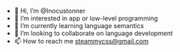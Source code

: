 - 👋 Hi, I’m @Inocustonner
- 👀 I’m interested in app or low-level programming 
- 🌱 I’m currently learning language semantics
- 💞️ I’m looking to collaborate on language development
- 📫 How to reach me steammycss@gmail.com
